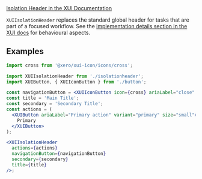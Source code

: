 <div class="xui-margin-vertical">
	<a href="../section-compounds-navigation-isolation-header.html" isDocLink>Isolation Header in the XUI Documentation</a>
</div>

`XUIIsolationHeader` replaces the standard global header for tasks that are part of a focused workflow.
See the [implementation details section in the XUI docs](../section-compounds-navigation-isolation-header.html#compounds-navigation-isolation-header-4-1)
for behavioural aspects.

## Examples

```jsx harmony
import cross from '@xero/xui-icon/icons/cross';

import XUIIsolationHeader from './isolationheader';
import XUIButton, { XUIIconButton } from './button';

const navigationButton = <XUIIconButton icon={cross} ariaLabel="close" />;
const title = 'Main Title';
const secondary = 'Secondary Title';
const actions = (
  <XUIButton ariaLabel="Primary action" variant="primary" size="small">
    Primary
  </XUIButton>
);

<XUIIsolationHeader
  actions={actions}
  navigationButton={navigationButton}
  secondary={secondary}
  title={title}
/>;
```
